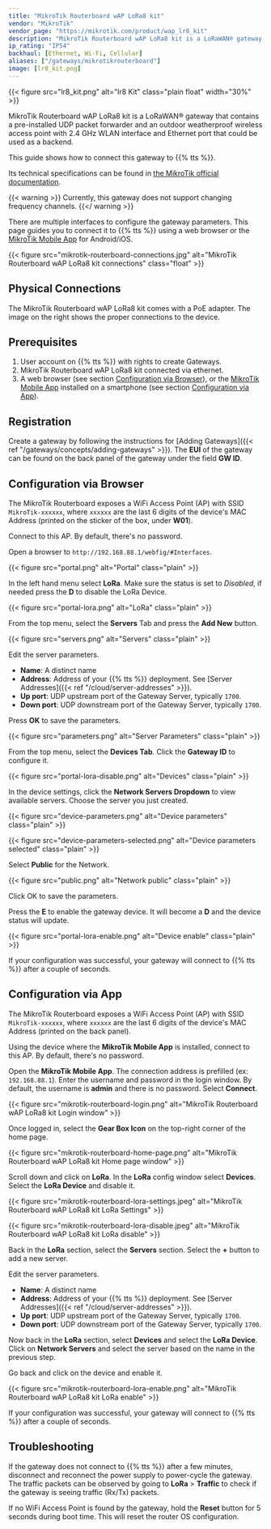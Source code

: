 ```yaml
---
title: "MikroTik Routerboard wAP LoRa8 kit"
vendor: "MikroTik"
vendor_page: "https://mikrotik.com/product/wap_lr8_kit"
description: "MikroTik Routerboard wAP LoRa8 kit is a LoRaWAN® gateway that contains a pre-installed UDP packet forwarder and an outdoor weatherproof wireless access point with 2.4 GHz WLAN interface and Ethernet port that could be used as a backend."
ip_rating: "IP54"
backhaul: [Ethernet, Wi-Fi, Cellular]
aliases: ["/gateways/mikrotikrouterboard"]
image: [lr8_kit.png]
---
```


{{< figure src="lr8_kit.png" alt="lr8 Kit" class="plain float" width="30%" >}}

MikroTik Routerboard wAP LoRa8 kit is a LoRaWAN® gateway that contains a pre-installed UDP packet forwarder and an outdoor weatherproof wireless access point with 2.4 GHz WLAN interface and Ethernet port that could be used as a backend.

This guide shows how to connect this gateway to {{% tts %}}.

<!--more-->

Its technical specifications can be found in [the MikroTik official documentation](https://mikrotik.com/product/wap_lr8_kit).

{{< warning >}} Currently, this gateway does not support changing frequency channels. {{</ warning >}}

There are multiple interfaces to configure the gateway parameters. This page guides you to connect it to {{% tts %}} using a web browser or the [MikroTik Mobile App](https://mikrotik.com/mobile_app) for Android/iOS.

{{< figure src="mikrotik-routerboard-connections.jpg" alt="MikroTik Routerboard wAP LoRa8 kit connections" class="float" >}}

## Physical Connections

The MikroTik Routerboard wAP LoRa8 kit comes with a PoE adapter. The image on the right shows the proper connections to the device.

## Prerequisites

1. User account on {{% tts %}} with rights to create Gateways.
2. MikroTik Routerboard wAP LoRa8 kit connected via ethernet.
3. A web browser (see section [Configuration via Browser](#configuration-via-browser)), or the [MikroTik Mobile App](https://mikrotik.com/mobile_app) installed on a smartphone (see section [Configuration via App](#configuration-via-app)).

## Registration

Create a gateway by following the instructions for [Adding Gateways]({{< ref "/gateways/concepts/adding-gateways" >}}). The **EUI** of the gateway can be found on the back panel of the gateway under the field **GW ID**.

## Configuration via Browser

The MikroTik Routerboard exposes a WiFi Access Point (AP) with SSID `MikroTik-xxxxxx`, where `xxxxxx` are the last 6 digits of the device's MAC Address (printed on the sticker of the box, under **W01**).

Connect to this AP. By default, there's no password.

Open a browser to `http://192.168.88.1/webfig/#Interfaces`.

{{< figure src="portal.png" alt="Portal" class="plain" >}}

In the left hand menu select **LoRa**. Make sure the status is set to _Disabled_, if needed press the **D** to disable the LoRa Device.

{{< figure src="portal-lora.png" alt="LoRa" class="plain" >}}

From the top menu, select the **Servers** Tab and press the **Add New** button.

{{< figure src="servers.png" alt="Servers" class="plain" >}}

Edit the server parameters.

- **Name**: A distinct name
- **Address**: Address of your {{% tts %}} deployment. See [Server Addresses]({{< ref "/cloud/server-addresses" >}}).
- **Up port**: UDP upstream port of the Gateway Server, typically `1700`.
- **Down port**: UDP downstream port of the Gateway Server, typically `1700`.

Press **OK** to save the parameters.

{{< figure src="parameters.png" alt="Server Parameters" class="plain" >}}

From the top menu, select the **Devices Tab**. Click the **Gateway ID** to configure it.

{{< figure src="portal-lora-disable.png" alt="Devices" class="plain" >}}

In the device settings, click the **Network Servers Dropdown** to view available servers. Choose the server you just created.

{{< figure src="device-parameters.png" alt="Device parameters" class="plain" >}}

{{< figure src="device-parameters-selected.png" alt="Device parameters selected" class="plain" >}}

Select **Public** for the Network.

{{< figure src="public.png" alt="Network public" class="plain" >}}

Click OK to save the parameters.

Press the **E** to enable the gateway device. It will become a **D** and the device status will update.

{{< figure src="portal-lora-enable.png" alt="Device enable" class="plain" >}}

If your configuration was successful, your gateway will connect to {{% tts %}} after a couple of seconds.

## Configuration via App

The MikroTik Routerboard exposes a WiFi Access Point (AP) with SSID `MikroTik-xxxxxx`, where `xxxxxx` are the last 6 digits of the device's MAC Address (printed on the back panel).

Using the device where the **MikroTik Mobile App** is installed, connect to this AP. By default, there's no password.

Open the **MikroTik Mobile App**. The connection address is prefilled (ex: `192.168.88.1`). Enter the username and password in the login window. By default, the username is **admin** and there is no password. Select **Connect**.

{{< figure src="mikrotik-routerboard-login.png" alt="MikroTik Routerboard wAP LoRa8 kit Login window" >}}

Once logged in, select the **Gear Box Icon** on the top-right corner of the home page.

{{< figure src="mikrotik-routerboard-home-page.png" alt="MikroTik Routerboard wAP LoRa8 kit Home page window" >}}

Scroll down and click on **LoRa**. In the **LoRa** config window select **Devices**. Select the **LoRa Device** and disable it.

{{< figure src="mikrotik-routerboard-lora-settings.jpeg" alt="MikroTik Routerboard wAP LoRa8 kit LoRa Settings" >}}

{{< figure src="mikrotik-routerboard-lora-disable.jpeg" alt="MikroTik Routerboard wAP LoRa8 kit LoRa disable" >}}

Back in the **LoRa** section, select the **Servers** section. Select the **+** button to add a new server.

Edit the server parameters.

- **Name**: A distinct name
- **Address**: Address of your {{% tts %}} deployment. See [Server Addresses]({{< ref "/cloud/server-addresses" >}}).
- **Up port**: UDP upstream port of the Gateway Server, typically `1700`.
- **Down port**: UDP downstream port of the Gateway Server, typically `1700`.

Now back in the **LoRa** section, select **Devices** and select the **LoRa Device**. Click on **Network Servers** and select the server based on the name in the previous step.

Go back and click on the device and enable it.

{{< figure src="mikrotik-routerboard-lora-enable.png" alt="MikroTik Routerboard wAP LoRa8 kit LoRa enable" >}}

If your configuration was successful, your gateway will connect to {{% tts %}} after a couple of seconds.

## Troubleshooting

If the gateway does not connect to {{% tts %}} after a few minutes, disconnect and reconnect the power supply to power-cycle the gateway. The traffic packets can be observed by going to **LoRa** > **Traffic** to check if the gateway is seeing traffic (Rx/Tx) packets.

If no WiFi Access Point is found by the gateway, hold the **Reset** button for 5 seconds during boot time. This will reset the router OS configuration.
